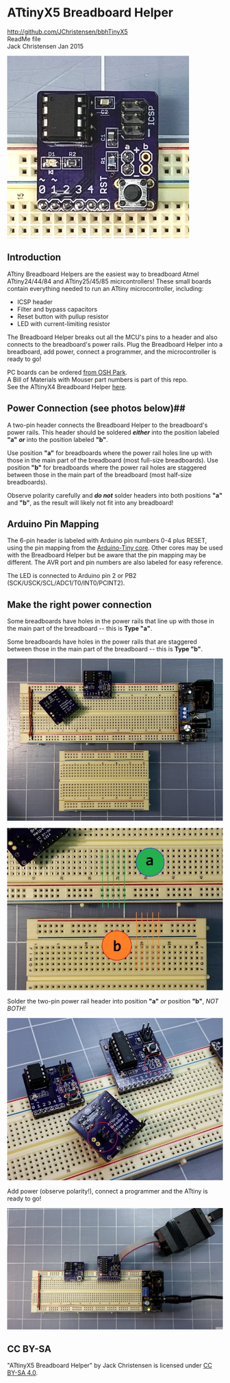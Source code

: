 # ATtinyX5 Breadboard Helper #
http://github.com/JChristensen/bbhTinyX5  
ReadMe file  
Jack Christensen Jan 2015  

![](https://raw.githubusercontent.com/JChristensen/bbhTinyX5/master/bbh1.jpg)

## Introduction ##

ATtiny Breadboard Helpers are the easiest way to breadboard Atmel ATtiny24/44/84 and ATtiny25/45/85 micrcontrollers! These small boards contain everything needed to run an ATtiny microcontroller, including:
- ICSP header
- Filter and bypass capacitors
- Reset button with pullup resistor
- LED with current-limiting resistor

The Breadboard Helper breaks out all the MCU's pins to a header and also connects to the breadboard's power rails. Plug the Breadboard Helper into a breadboard, add power, connect a programmer, and the microcontroller is ready to go!

PC boards can be ordered [from OSH Park](https://oshpark.com/shared_projects/kbM0Jfiz).  
A Bill of Materials with Mouser part numbers is part of this repo.  
See the ATtinyX4 Breadboard Helper [here](https://github.com/JChristensen/bbhTinyX4).

## Power Connection (see photos below)##

A two-pin header connects the Breadboard Helper to the breadboard's power rails. This header should be soldered ***either*** into the position labeled **"a"** ***or*** into the position labeled **"b"**.

Use position **"a"** for breadboards where the power rail holes line up with those in the main part of the breadboard (most full-size breadboards). Use position **"b"** for breadboards where the power rail holes are staggered between those in the main part of the breadboard (most half-size breadboards).

Observe polarity carefully and ***do not*** solder headers into both positions **"a"** and **"b"**, as the result will likely not fit into any breadboard!

## Arduino Pin Mapping ##

The 6-pin header is labeled with Arduino pin numbers 0-4 plus RESET, using the pin mapping from the [Arduino-Tiny core](https://code.google.com/p/arduino-tiny/). Other cores may be used with the Breadboard Helper but be aware that the pin mapping may be different. The AVR port and pin numbers are also labeled for easy reference.

The LED is connected to Arduino pin 2 or PB2 (SCK/USCK/SCL/ADC1/T0/INT0/PCINT2).

## Make the right power connection ##

Some breadboards have holes in the power rails that line up with those in the main part of the breadboard -- this is **Type "a"**.  

Some breadboards have holes in the power rails that are staggered between those in the main part of the breadboard -- this is **Type "b"**.  

![](https://raw.githubusercontent.com/JChristensen/bbhTinyX4/master/bbh2.jpg)

![](https://raw.githubusercontent.com/JChristensen/bbhTinyX4/master/bbh3.jpg)

Solder the two-pin power rail header into position **"a"** *or* position **"b"**, *NOT BOTH!*

![](https://raw.githubusercontent.com/JChristensen/bbhTinyX4/master/bbh4.jpg)

Add power (observe polarity!), connect a programmer and the ATtiny is ready to go!

![](https://raw.githubusercontent.com/JChristensen/bbhTinyX4/master/bbh5.jpg)

## CC BY-SA ##
"ATtinyX5 Breadboard Helper" by Jack Christensen is licensed under [CC BY-SA 4.0](http://creativecommons.org/licenses/by-sa/4.0/).
